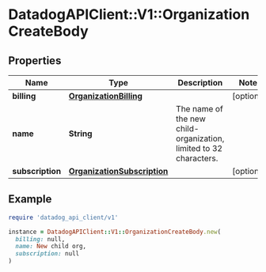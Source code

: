# DatadogAPIClient::V1::OrganizationCreateBody

## Properties

| Name             | Type                                                        | Description                                                       | Notes      |
| ---------------- | ----------------------------------------------------------- | ----------------------------------------------------------------- | ---------- |
| **billing**      | [**OrganizationBilling**](OrganizationBilling.md)           |                                                                   | [optional] |
| **name**         | **String**                                                  | The name of the new child-organization, limited to 32 characters. |            |
| **subscription** | [**OrganizationSubscription**](OrganizationSubscription.md) |                                                                   | [optional] |

## Example

```ruby
require 'datadog_api_client/v1'

instance = DatadogAPIClient::V1::OrganizationCreateBody.new(
  billing: null,
  name: New child org,
  subscription: null
)
```
